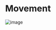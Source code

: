 # Movement

![image](https://github.com/xGrimy/WPF-Traffic-Simulation/assets/105457539/ab4dde7f-16c1-4427-bc2b-76c9cc6403e6)
